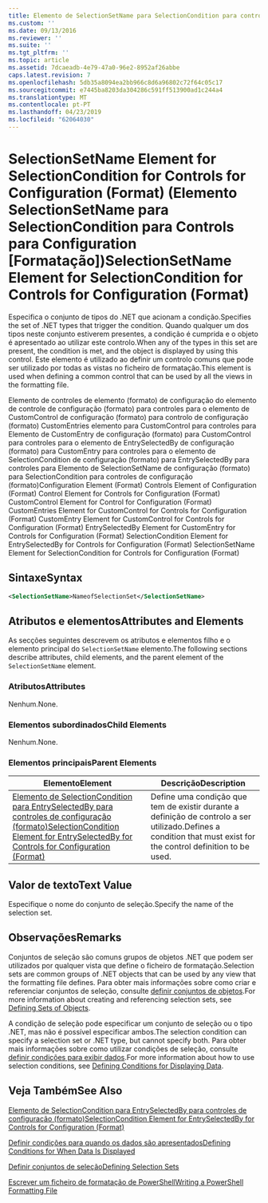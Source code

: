 ```yaml
---
title: Elemento de SelectionSetName para SelectionCondition para controles de configuração (formato) | Documentos da Microsoft
ms.custom: ''
ms.date: 09/13/2016
ms.reviewer: ''
ms.suite: ''
ms.tgt_pltfrm: ''
ms.topic: article
ms.assetid: 7dcaeadb-4e79-47a0-96e2-8952af26abbe
caps.latest.revision: 7
ms.openlocfilehash: 5db35a8094ea2bb966c8d6a96802c72f64c05c17
ms.sourcegitcommit: e7445ba8203da304286c591ff513900ad1c244a4
ms.translationtype: MT
ms.contentlocale: pt-PT
ms.lasthandoff: 04/23/2019
ms.locfileid: "62064030"
---
```

# <a name="selectionsetname-element-for-selectioncondition-for-controls-for-configuration-format"></a><span data-ttu-id="092bf-102">SelectionSetName Element for SelectionCondition for Controls for Configuration (Format) (Elemento SelectionSetName para SelectionCondition para Controls para Configuration [Formatação])</span><span class="sxs-lookup"><span data-stu-id="092bf-102">SelectionSetName Element for SelectionCondition for Controls for Configuration (Format)</span></span>

<span data-ttu-id="092bf-103">Especifica o conjunto de tipos do .NET que acionam a condição.</span><span class="sxs-lookup"><span data-stu-id="092bf-103">Specifies the set of .NET types that trigger the condition.</span></span> <span data-ttu-id="092bf-104">Quando qualquer um dos tipos neste conjunto estiverem presentes, a condição é cumprida e o objeto é apresentado ao utilizar este controlo.</span><span class="sxs-lookup"><span data-stu-id="092bf-104">When any of the types in this set are present, the condition is met, and the object is displayed by using this control.</span></span> <span data-ttu-id="092bf-105">Este elemento é utilizado ao definir um controlo comuns que pode ser utilizado por todas as vistas no ficheiro de formatação.</span><span class="sxs-lookup"><span data-stu-id="092bf-105">This element is used when defining a common control that can be used by all the views in the formatting file.</span></span>

<span data-ttu-id="092bf-106">Elemento de controles de elemento (formato) de configuração do elemento de controle de configuração (formato) para controles para o elemento de CustomControl de configuração (formato) para controlo de configuração (formato) CustomEntries elemento para CustomControl para controles para Elemento de CustomEntry de configuração (formato) para CustomControl para controles para o elemento de EntrySelectedBy de configuração (formato) para CustomEntry para controles para o elemento de SelectionCondition de configuração (formato) para EntrySelectedBy para controles para Elemento de SelectionSetName de configuração (formato) para SelectionCondition para controles de configuração (formato)</span><span class="sxs-lookup"><span data-stu-id="092bf-106">Configuration Element (Format) Controls Element of Configuration (Format) Control Element for Controls for Configuration (Format) CustomControl Element for Control for Configuration (Format) CustomEntries Element for CustomControl for Controls for Configuration (Format) CustomEntry Element for CustomControl for Controls for Configuration (Format) EntrySelectedBy Element for CustomEntry for Controls for Configuration (Format) SelectionCondition Element for EntrySelectedBy for Controls for Configuration (Format) SelectionSetName Element for SelectionCondition for Controls for Configuration (Format)</span></span>

## <a name="syntax"></a><span data-ttu-id="092bf-107">Sintaxe</span><span class="sxs-lookup"><span data-stu-id="092bf-107">Syntax</span></span>

```xml
<SelectionSetName>NameofSelectionSet</SelectionSetName>
```

## <a name="attributes-and-elements"></a><span data-ttu-id="092bf-108">Atributos e elementos</span><span class="sxs-lookup"><span data-stu-id="092bf-108">Attributes and Elements</span></span>

<span data-ttu-id="092bf-109">As secções seguintes descrevem os atributos e elementos filho e o elemento principal do `SelectionSetName` elemento.</span><span class="sxs-lookup"><span data-stu-id="092bf-109">The following sections describe attributes, child elements, and the parent element of the `SelectionSetName` element.</span></span>

### <a name="attributes"></a><span data-ttu-id="092bf-110">Atributos</span><span class="sxs-lookup"><span data-stu-id="092bf-110">Attributes</span></span>

<span data-ttu-id="092bf-111">Nenhum.</span><span class="sxs-lookup"><span data-stu-id="092bf-111">None.</span></span>

### <a name="child-elements"></a><span data-ttu-id="092bf-112">Elementos subordinados</span><span class="sxs-lookup"><span data-stu-id="092bf-112">Child Elements</span></span>

<span data-ttu-id="092bf-113">Nenhum.</span><span class="sxs-lookup"><span data-stu-id="092bf-113">None.</span></span>

### <a name="parent-elements"></a><span data-ttu-id="092bf-114">Elementos principais</span><span class="sxs-lookup"><span data-stu-id="092bf-114">Parent Elements</span></span>

|<span data-ttu-id="092bf-115">Elemento</span><span class="sxs-lookup"><span data-stu-id="092bf-115">Element</span></span>|<span data-ttu-id="092bf-116">Descrição</span><span class="sxs-lookup"><span data-stu-id="092bf-116">Description</span></span>|
|-------------|-----------------|
|[<span data-ttu-id="092bf-117">Elemento de SelectionCondition para EntrySelectedBy para controles de configuração (formato)</span><span class="sxs-lookup"><span data-stu-id="092bf-117">SelectionCondition Element for EntrySelectedBy for Controls for Configuration (Format)</span></span>](./selectioncondition-element-for-entryselectedby-for-controls-for-configuration-format.md)|<span data-ttu-id="092bf-118">Define uma condição que tem de existir durante a definição de controlo a ser utilizado.</span><span class="sxs-lookup"><span data-stu-id="092bf-118">Defines a condition that must exist for the control definition to be used.</span></span>|

## <a name="text-value"></a><span data-ttu-id="092bf-119">Valor de texto</span><span class="sxs-lookup"><span data-stu-id="092bf-119">Text Value</span></span>

<span data-ttu-id="092bf-120">Especifique o nome do conjunto de seleção.</span><span class="sxs-lookup"><span data-stu-id="092bf-120">Specify the name of the selection set.</span></span>

## <a name="remarks"></a><span data-ttu-id="092bf-121">Observações</span><span class="sxs-lookup"><span data-stu-id="092bf-121">Remarks</span></span>

<span data-ttu-id="092bf-122">Conjuntos de seleção são comuns grupos de objetos .NET que podem ser utilizados por qualquer vista que define o ficheiro de formatação.</span><span class="sxs-lookup"><span data-stu-id="092bf-122">Selection sets are common groups of .NET objects that can be used by any view that the formatting file defines.</span></span> <span data-ttu-id="092bf-123">Para obter mais informações sobre como criar e referenciar conjuntos de seleção, consulte [definir conjuntos de objetos](./defining-selection-sets.md).</span><span class="sxs-lookup"><span data-stu-id="092bf-123">For more information about creating and referencing selection sets, see [Defining Sets of Objects](./defining-selection-sets.md).</span></span>

<span data-ttu-id="092bf-124">A condição de seleção pode especificar um conjunto de seleção ou o tipo .NET, mas não é possível especificar ambos.</span><span class="sxs-lookup"><span data-stu-id="092bf-124">The selection condition can specify a selection set or .NET type, but cannot specify both.</span></span> <span data-ttu-id="092bf-125">Para obter mais informações sobre como utilizar condições de seleção, consulte [definir condições para exibir dados](./defining-conditions-for-displaying-data.md).</span><span class="sxs-lookup"><span data-stu-id="092bf-125">For more information about how to use selection conditions, see [Defining Conditions for Displaying Data](./defining-conditions-for-displaying-data.md).</span></span>

## <a name="see-also"></a><span data-ttu-id="092bf-126">Veja Também</span><span class="sxs-lookup"><span data-stu-id="092bf-126">See Also</span></span>

[<span data-ttu-id="092bf-127">Elemento de SelectionCondition para EntrySelectedBy para controles de configuração (formato)</span><span class="sxs-lookup"><span data-stu-id="092bf-127">SelectionCondition Element for EntrySelectedBy for Controls for Configuration (Format)</span></span>](./selectioncondition-element-for-entryselectedby-for-controls-for-configuration-format.md)

[<span data-ttu-id="092bf-128">Definir condições para quando os dados são apresentados</span><span class="sxs-lookup"><span data-stu-id="092bf-128">Defining Conditions for When Data Is Displayed</span></span>](./defining-conditions-for-displaying-data.md)

[<span data-ttu-id="092bf-129">Definir conjuntos de seleção</span><span class="sxs-lookup"><span data-stu-id="092bf-129">Defining Selection Sets</span></span>](./defining-selection-sets.md)

[<span data-ttu-id="092bf-130">Escrever um ficheiro de formatação de PowerShell</span><span class="sxs-lookup"><span data-stu-id="092bf-130">Writing a PowerShell Formatting File</span></span>](./writing-a-powershell-formatting-file.md)
